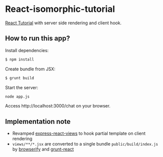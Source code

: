 # React-isomorphic-tutorial

[React Tutorial](http://facebook.github.io/react/docs/tutorial.html) with server side rendering and client hook.

## How to run this app?
Install dependencies:

```bash
$ npm install
```

Create bundle from JSX:

```bash
$ grunt build
```

Start the server:

```bash
node app.js
```

Access http://localhost:3000/chat on your browser.

## Implementation note
- Revamped [express-react-views](https://github.com/reactjs/express-react-views) to hook partial template on client rendering
- `views/**/*.jsx` are converted to a single bundle `public/build/index.js` by [browserify](http://browserify.org) and [grunt-react](https://github.com/ericclemmons/grunt-react)
